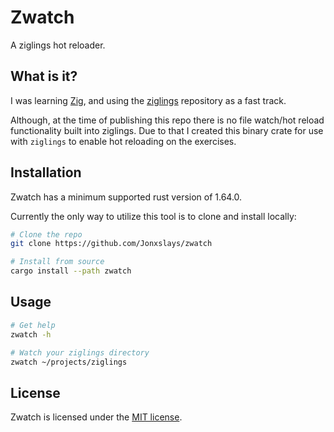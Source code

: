 # Zwatch

A ziglings hot reloader.

## What is it?

I was learning [Zig](https://ziglang.org/), and using the
[ziglings](https://github.com/ratfactor/ziglings) repository as a fast track.

Although, at the time of publishing this repo there is no file watch/hot reload
functionality built into ziglings. Due to that I created this binary crate for
use with `ziglings` to enable hot reloading on the exercises.

## Installation

Zwatch has a minimum supported rust version of 1.64.0.

Currently the only way to utilize this tool is to clone and install locally:

```bash
# Clone the repo
git clone https://github.com/Jonxslays/zwatch

# Install from source
cargo install --path zwatch
```

## Usage

```bash
# Get help
zwatch -h

# Watch your ziglings directory
zwatch ~/projects/ziglings
```

## License

Zwatch is licensed under the
[MIT license](https://github.com/Jonxslays/zwatch/blob/master/LICENSE).
